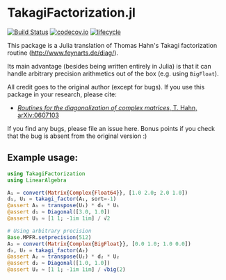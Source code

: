 # TakagiFactorization.jl

[![Build Status](https://travis-ci.org/Element-126/TakagiFactorization.jl.svg?branch=master)](https://travis-ci.org/Element-126/TakagiFactorization.jl)
[![codecov.io](http://codecov.io/github/Element-126/TakagiFactorization.jl/coverage.svg?branch=master)](http://codecov.io/github/Element-126/TakagiFactorization.jl?branch=master)
[![lifecycle](https://img.shields.io/badge/lifecycle-experimental-orange.svg)](https://www.tidyverse.org/lifecycle/#experimental)

This package is a Julia translation of Thomas Hahn's Takagi factorization routine (http://www.feynarts.de/diag/).

Its main advantage (besides being written entirely in Julia) is that it can handle arbitrary precision arithmetics out of the box (e.g. using `BigFloat`).

All credit goes to the original author (except for bugs). If you use this package in your research, please cite:
  
* [*Routines for the diagonalization of complex matrices*, T. Hahn, arXiv:0607103](https://arxiv.org/abs/physics/0607103)

If you find any bugs, please file an issue here. Bonus points if you check that the bug is absent from the original version :)

Example usage:
---

```julia
using TakagiFactorization
using LinearAlgebra

A₁ = convert(Matrix{Complex{Float64}}, [1.0 2.0; 2.0 1.0])
d₁, U₁ = takagi_factor(A₁, sort=-1)
@assert A₁ ≈ transpose(U₁) * d₁ * U₁
@assert d₁ ≈ Diagonal([3.0, 1.0])
@assert U₁ ≈ [1 1; -1im 1im] / √2

# Using arbitrary precision
Base.MPFR.setprecision(512)
A₂ = convert(Matrix{Complex{BigFloat}}, [0.0 1.0; 1.0 0.0])
d₂, U₂ = takagi_factor(A₂)
@assert A₂ ≈ transpose(U₂) * d₂ * U₂
@assert d₂ ≈ Diagonal([1.0, 1.0])
@assert U₂ ≈ [1 1; -1im 1im] / √big(2)
```
